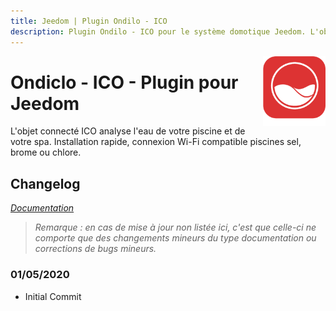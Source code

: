 ```yaml
---
title: Jeedom | Plugin Ondilo - ICO
description: Plugin Ondilo - ICO pour le système domotique Jeedom. L'objet connecté ICO analyse l'eau de votre piscine et de votre spa. Installation rapide, connexion Wi-Fi compatible piscines sel, brome ou chlore.
---
```


<img align="right" src="../images/ondilo_icon.png" width="100">

# Ondiclo - ICO - Plugin pour Jeedom

L'objet connecté ICO analyse l'eau de votre piscine et de votre spa. Installation rapide, connexion Wi-Fi compatible piscines sel, brome ou chlore.

## Changelog

*[Documentation](index.md)*

>*Remarque : en cas de mise à jour non listée ici, c'est que celle-ci ne comporte que des changements mineurs du type documentation ou corrections de bugs mineurs.*

### 01/05/2020
- Initial Commit